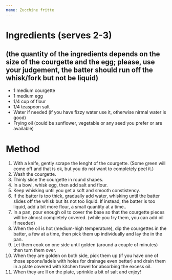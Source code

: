 ```yaml
---
name: Zucchine fritte
---
```

# Ingredients (serves 2-3)

## (the quantity of the ingredients depends on the size of the courgette and the egg; please, use your judgement, the batter should run off the whisk/fork but not be liquid)
- 1 medium courgette
- 1 medium egg
- 1/4 cup of flour
- 1/4 teaspoon salt 
- Water if needed (if you have fizzy water use it, otherwise nirmal water is good)
- Frying oil (could be sunflower, vegetable or any seed you prefer or are available)

# Method
1. With a knife, gently scrape the lenght of the courgette. (Some green will come off and that is ok, but you do not want to completely peel it.)
1. Wash the courgette.
1. Thinly slice the courgette in round shapes. 
1. In a bowl, whisk egg, then add salt and flour. 
1. Keep whisking until you get a soft and smooth constistency.
1. If the batter is too thick, gradually add water, whisking until the batter slides off the whisk but its not too liquid. If instead, the batter is too liquid, add a bit more flour, a small quantity at a time..
1. In a pan, pour enough oil to cover the base so that the courgette pieces will be almost completely covered. (while you fry them, you can add oil if needed)
1. When the oil is hot (medium-high temperature), dip the courgettes in the batter, a few at a time, then pick them up individually and lay the in the pan.
1. Let them cook on one side until golden (around a couple of minutes) then turn them over.
1. When they are golden on both side, pick them up (if you have one of those spoons/ladels with holes for drainage even better) and drain them in a plate covered with kitchen towel for absorbing the excess oil.
1. When they are ll on the plate, sprinkle a bit of salt and enjoy!
